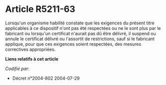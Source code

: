 # Article R5211-63

Lorsqu'un organisme habilité constate que les exigences du présent titre applicables à ce dispositif n'ont pas été respectées
ou ne le sont plus par le fabricant ou lorsqu'un certificat n'aurait pas dû être délivré, il suspend ou annule le certificat
délivré ou l'assortit de restrictions, sauf si le fabricant applique, pour que ces exigences soient respectées, des mesures
correctives appropriées.

**Liens relatifs à cet article**

_Codifié par_:

  - Décret n°2004-802 2004-07-29
